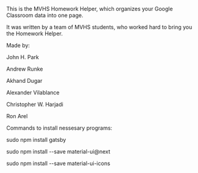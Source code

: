 This is the MVHS Homework Helper, which organizes your Google Classroom data into one page.

It was written by a team of MVHS students, who worked hard to bring you the Homework Helper.

Made by:

John H. Park

Andrew Runke

Akhand Dugar

Alexander Vilablance 

Christopher W. Harjadi

Ron Arel

Commands to install nessesary programs:

sudo npm install gatsby

sudo npm install --save material-ui@next

sudo npm install --save material-ui-icons

